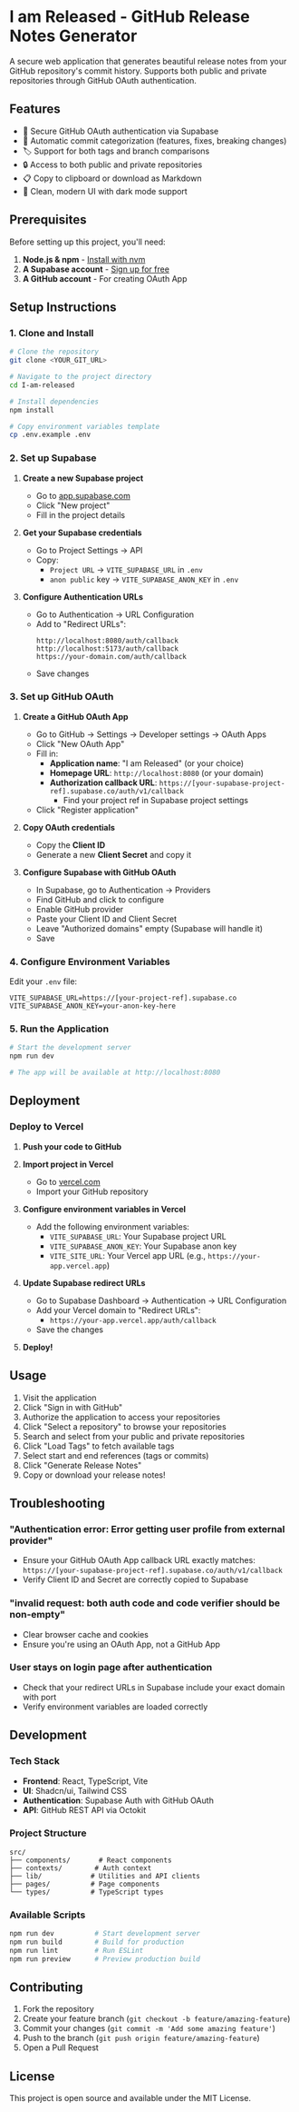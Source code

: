 # I am Released - GitHub Release Notes Generator

A secure web application that generates beautiful release notes from your GitHub repository's commit history. Supports both public and private repositories through GitHub OAuth authentication.

## Features

- 🔐 Secure GitHub OAuth authentication via Supabase
- 📝 Automatic commit categorization (features, fixes, breaking changes)
- 🏷️ Support for both tags and branch comparisons
- 🔒 Access to both public and private repositories
- 📋 Copy to clipboard or download as Markdown
- 🎨 Clean, modern UI with dark mode support

## Prerequisites

Before setting up this project, you'll need:

1. **Node.js & npm** - [Install with nvm](https://github.com/nvm-sh/nvm#installing-and-updating)
2. **A Supabase account** - [Sign up for free](https://supabase.com)
3. **A GitHub account** - For creating OAuth App

## Setup Instructions

### 1. Clone and Install

```bash
# Clone the repository
git clone <YOUR_GIT_URL>

# Navigate to the project directory
cd I-am-released

# Install dependencies
npm install

# Copy environment variables template
cp .env.example .env
```

### 2. Set up Supabase

1. **Create a new Supabase project**
   - Go to [app.supabase.com](https://app.supabase.com)
   - Click "New project"
   - Fill in the project details

2. **Get your Supabase credentials**
   - Go to Project Settings → API
   - Copy:
     - `Project URL` → `VITE_SUPABASE_URL` in `.env`
     - `anon public` key → `VITE_SUPABASE_ANON_KEY` in `.env`

3. **Configure Authentication URLs**
   - Go to Authentication → URL Configuration
   - Add to "Redirect URLs":
     ```
     http://localhost:8080/auth/callback
     http://localhost:5173/auth/callback
     https://your-domain.com/auth/callback
     ```
   - Save changes

### 3. Set up GitHub OAuth

1. **Create a GitHub OAuth App**
   - Go to GitHub → Settings → Developer settings → OAuth Apps
   - Click "New OAuth App"
   - Fill in:
     - **Application name**: "I am Released" (or your choice)
     - **Homepage URL**: `http://localhost:8080` (or your domain)
     - **Authorization callback URL**: `https://[your-supabase-project-ref].supabase.co/auth/v1/callback`
       - Find your project ref in Supabase project settings
   - Click "Register application"

2. **Copy OAuth credentials**
   - Copy the **Client ID**
   - Generate a new **Client Secret** and copy it

3. **Configure Supabase with GitHub OAuth**
   - In Supabase, go to Authentication → Providers
   - Find GitHub and click to configure
   - Enable GitHub provider
   - Paste your Client ID and Client Secret
   - Leave "Authorized domains" empty (Supabase will handle it)
   - Save

### 4. Configure Environment Variables

Edit your `.env` file:

```env
VITE_SUPABASE_URL=https://[your-project-ref].supabase.co
VITE_SUPABASE_ANON_KEY=your-anon-key-here
```

### 5. Run the Application

```bash
# Start the development server
npm run dev

# The app will be available at http://localhost:8080
```

## Deployment

### Deploy to Vercel

1. **Push your code to GitHub**

2. **Import project in Vercel**
   - Go to [vercel.com](https://vercel.com)
   - Import your GitHub repository

3. **Configure environment variables in Vercel**
   - Add the following environment variables:
     - `VITE_SUPABASE_URL`: Your Supabase project URL
     - `VITE_SUPABASE_ANON_KEY`: Your Supabase anon key
     - `VITE_SITE_URL`: Your Vercel app URL (e.g., `https://your-app.vercel.app`)

4. **Update Supabase redirect URLs**
   - Go to Supabase Dashboard → Authentication → URL Configuration
   - Add your Vercel domain to "Redirect URLs":
     - `https://your-app.vercel.app/auth/callback`
   - Save the changes

5. **Deploy!**

## Usage

1. Visit the application
2. Click "Sign in with GitHub"
3. Authorize the application to access your repositories
4. Click "Select a repository" to browse your repositories
5. Search and select from your public and private repositories
6. Click "Load Tags" to fetch available tags
7. Select start and end references (tags or commits)
8. Click "Generate Release Notes"
9. Copy or download your release notes!

## Troubleshooting

### "Authentication error: Error getting user profile from external provider"
- Ensure your GitHub OAuth App callback URL exactly matches: `https://[your-supabase-project-ref].supabase.co/auth/v1/callback`
- Verify Client ID and Secret are correctly copied to Supabase

### "invalid request: both auth code and code verifier should be non-empty"
- Clear browser cache and cookies
- Ensure you're using an OAuth App, not a GitHub App

### User stays on login page after authentication
- Check that your redirect URLs in Supabase include your exact domain with port
- Verify environment variables are loaded correctly

## Development

### Tech Stack
- **Frontend**: React, TypeScript, Vite
- **UI**: Shadcn/ui, Tailwind CSS
- **Authentication**: Supabase Auth with GitHub OAuth
- **API**: GitHub REST API via Octokit

### Project Structure
```
src/
├── components/       # React components
├── contexts/        # Auth context
├── lib/            # Utilities and API clients
├── pages/          # Page components
└── types/          # TypeScript types
```

### Available Scripts
```bash
npm run dev          # Start development server
npm run build        # Build for production
npm run lint         # Run ESLint
npm run preview      # Preview production build
```

## Contributing

1. Fork the repository
2. Create your feature branch (`git checkout -b feature/amazing-feature`)
3. Commit your changes (`git commit -m 'Add some amazing feature'`)
4. Push to the branch (`git push origin feature/amazing-feature`)
5. Open a Pull Request

## License

This project is open source and available under the MIT License.